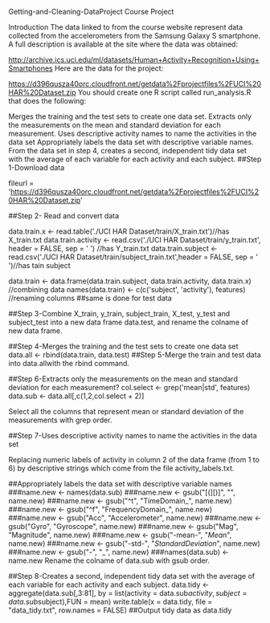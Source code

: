 Getting-and-Cleaning-DataProject
Course Project

Introduction
The data linked to from the course website represent data collected from the accelerometers from the Samsung Galaxy S smartphone. A full description is available at the site where the data was obtained:

http://archive.ics.uci.edu/ml/datasets/Human+Activity+Recognition+Using+Smartphones 
Here are the data for the project:

https://d396qusza40orc.cloudfront.net/getdata%2Fprojectfiles%2FUCI%20HAR%20Dataset.zip 
You should create one R script called run_analysis.R that does the following:

Merges the training and the test sets to create one data set.
Extracts only the measurements on the mean and standard deviation for each measurement.
Uses descriptive activity names to name the activities in the data set
Appropriately labels the data set with descriptive variable names.
From the data set in step 4, creates a second, independent tidy data set with the average of each variable for each activity and each subject.
##Step 1-Download data

fileurl = 'https://d396qusza40orc.cloudfront.net/getdata%2Fprojectfiles%2FUCI%20HAR%20Dataset.zip'

##Step 2- Read and convert data


data.train.x <- read.table('./UCI HAR Dataset/train/X_train.txt')//has X_train.txt
data.train.activity <- read.csv('./UCI HAR Dataset/train/y_train.txt', header = FALSE, sep = ' ') //has Y_train.txt
data.train.subject <- read.csv('./UCI HAR Dataset/train/subject_train.txt',header = FALSE, sep = ' ')//has tain subject

data.train <-  data.frame(data.train.subject, data.train.activity, data.train.x) //combining data
names(data.train) <- c(c('subject', 'activity'), features) //renaming columns
##same is done for test data


##Step 3-Combine X_train, y_train, subject_train, X_test, y_test and subject_test into a new data frame data.test, and rename the colname of new data frame.

##Step 4-Merges the training and the test sets to create one data set
data.all <- rbind(data.train, data.test)
##Step 5-Merge the train and test data into data.allwith the rbind command.

##Step 6-Extracts only the measurements on the mean and standard deviation for each measurement?
col.select <- grep('mean|std', features)
data.sub <- data.all[,c(1,2,col.select + 2)]

Select all the columns that represent mean or standard deviation of the measurements with grep order.

##Step 7-Uses descriptive activity names to name the activities in the data set

Replacing numeric labels of activity in column 2 of the data frame (from 1 to 6) by descriptive strings which come from the file activity_labels.txt.

##Appropriately labels the data set with descriptive variable names
###name.new <- names(data.sub)
###name.new <- gsub("[(][)]", "", name.new)
###name.new <- gsub("^t", "TimeDomain_", name.new)
###name.new <- gsub("^f", "FrequencyDomain_", name.new)
###name.new <- gsub("Acc", "Accelerometer", name.new)
###name.new <- gsub("Gyro", "Gyroscope", name.new)
###name.new <- gsub("Mag", "Magnitude", name.new)
###name.new <- gsub("-mean-", "_Mean_", name.new)
###name.new <- gsub("-std-", "_StandardDeviation_", name.new)
###name.new <- gsub("-", "_", name.new)
###names(data.sub) <- name.new
Rename the colname of data.sub with gsub order.

##Step 8-Creates a second, independent tidy data set with the average of each variable for each activity and each subject.
data.tidy <- aggregate(data.sub[,3:81], by = list(activity = data.sub$activity, subject = data.sub$subject),FUN = mean)
write.table(x = data.tidy, file = "data_tidy.txt", row.names = FALSE)
##Output tidy data as data.tidy
